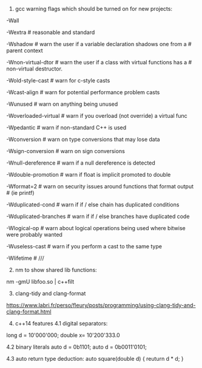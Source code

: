 1. gcc warning flags which should be turned on for new projects:

-Wall

-Wextra # reasonable and standard

-Wshadow # warn the user if a variable declaration shadows one from a
         # parent context
         
-Wnon-virtual-dtor # warn the user if a class with virtual functions has a
                   # non-virtual destructor.
                   
-Wold-style-cast # warn for c-style casts

-Wcast-align # warn for potential performance problem casts

-Wunused # warn on anything being unused

-Woverloaded-virtual # warn if you overload (not override) a virtual func

-Wpedantic # warn if non-standard C++ is used

-Wconversion # warn on type conversions that may lose data

-Wsign-conversion # warn on sign conversions

-Wnull-dereference # warn if a null dereference is detected

-Wdouble-promotion # warn if float is implicit promoted to double

-Wformat=2 # warn on security issues around functions that format output
           # (ie printf)

-Wduplicated-cond # warn if if / else chain has duplicated conditions

-Wduplicated-branches # warn if if / else branches have duplicated code

-Wlogical-op # warn about logical operations being used where bitwise were probably wanted

-Wuseless-cast # warn if you perform a cast to the same type

-Wlifetime # ///

2. nm to show shared lib functions:

nm -gmU libfoo.so | c++filt

3. clang-tidy and clang-format

https://www.labri.fr/perso/fleury/posts/programming/using-clang-tidy-and-clang-format.html

4. c++14 features
4.1 digital separators:

long d = 10'000'000;
double x= 10'200'333.0

4.2 binary literals
auto d = 0b1101;
auto d = 0b0011'0101;

4.3 auto return type deduction:
auto square(double d) { reuturn d * d; } 

